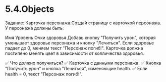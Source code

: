 # 5.4.Objects
Задание: Карточка персонажа
Создай страницу с карточкой персонажа. У персонажа должны быть:

Имя
Уровень
Очки здоровья
Добавь кнопку "Получить урон", которая уменьшает здоровье персонажа и кнопку "Лечиться". Если здоровье падает до 0, меняем текст "Персонаж погиб!". Карточка должна постипено менять цвет в зависимости от колличества здоровья.

✅ Что должно получиться?
✅ Карточка с данными персонажа.
✅ Кнопка "Получить урон" и кнопка "Лечиться", изменяющие health.
✅ Если health = 0, текст "Персонаж погиб!".
